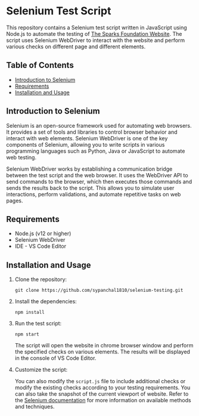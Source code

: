 # Selenium Test Script

This repository contains a Selenium test script written in JavaScript using Node.js to automate the testing of
[The Sparks Foundation Website](https://www.thesparksfoundationsingapore.org). The script uses Selenium WebDriver to
interact with the website and perform various checks on different page and different elements.

## Table of Contents

- [Introduction to Selenium](introduction-to-selenium)
- [Requirements](#requirements)
- [Installation and Usage](#installation-and-usage)

## Introduction to Selenium

Selenium is an open-source framework used for automating web browsers. It provides a set of tools and libraries to
control browser behavior and interact with web elements. Selenium WebDriver is one of the key components of Selenium,
allowing you to write scripts in various programming languages such as Python, Java or JavaScript to automate web
testing.

Selenium WebDriver works by establishing a communication bridge between the test script and the web browser. It uses the
WebDriver API to send commands to the browser, which then executes those commands and sends the results back to the
script. This allows you to simulate user interactions, perform validations, and automate repetitive tasks on web pages.

## Requirements

- Node.js (v12 or higher)
- Selenium WebDriver
- IDE - VS Code Editor

## Installation and Usage

1. Clone the repository:

   ```
   git clone https://github.com/sypanchal1810/selenium-testing.git
   ```

2. Install the dependencies:

   ```
   npm install
   ```

3. Run the test script:

   ```
   npm start
   ```

   The script will open the website in chrome browser window and perform the specified checks on various elements. The
   results will be displayed in the console of VS Code Editor.

4. Customize the script:

   You can also modify the `script.js` file to include additional checks or modify the existing checks according to your
   testing requirements. You can also take the snapshot of the current viewport of website. Refer to the
   [Selenium documentation](https://www.selenium.dev/documentation/) for more information on available methods and
   techniques.
